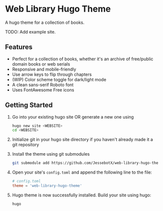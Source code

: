# Web Library Hugo Theme

A hugo theme for a collection of books.

TODO: Add example site.

## Features
* Perfect for a collection of books, whether it's an archive
  of free/public domain books or web serials
* Responsive and mobile-friendly
* Use arrow keys to flip through chapters
* (WIP) Color scheme toggle for dark/light mode
* A clean sans-serif Roboto font
* Uses FontAwesome Free icons

## Getting Started
1. Go into your existing hugo site OR generate a new one
   using
   
   ```bash
   hugo new site <WEBSITE>
   cd <WEBSITE>
   ```

2. Initialize git in your hugo site directory if you haven't
   already made it a git repository
3. Install the theme using git submodules

   ```bash
   git submodule add https://github.com/JessebotX/web-library-hugo-theme themes/web-library-hugo-theme
   ```

4. Open your site's `config.toml` and append the following
   line to the file:

   ```toml
   # config.toml
   theme = 'web-library-hugo-theme'
   ```

5. Hugo theme is now successfully installed. Build your site
   using hugo:

   ```sh
   hugo
   ```
